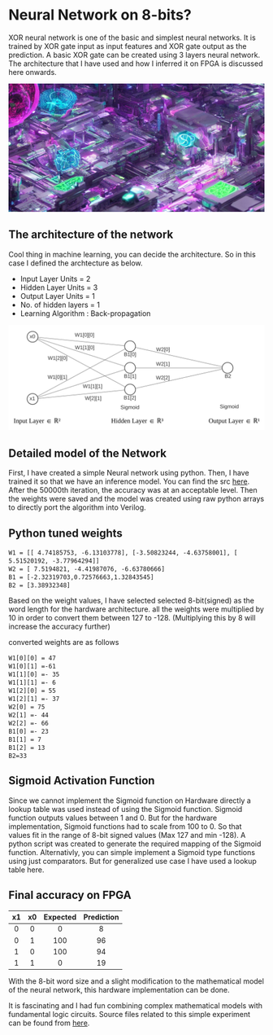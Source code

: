Neural Network on 8-bits?
======

XOR neural network is one of the basic and simplest neural networks. It is trained by XOR gate input as input features and XOR gate output as the prediction. A basic XOR gate can be created using 3 layers neural network. The architecture that I have used and how I inferred it on FPGA is discussed here onwards.


![](images/neuralnt.jpeg)

The architecture of the network
------

Cool thing in machine learning, you can decide the architecture. So in this case I defined the archtecture as below.



- Input Layer Units = 2
- Hidden Layer Units = 3
- Output Layer Units = 1
- No. of hidden layers = 1
- Learning Algorithm : Back-propagation

<!-- ![](images/nn2.svg) -->
<picture>
  <source srcset="images/nn2-dark.svg" media="(prefers-color-scheme: dark)">
  <img src="images/nn2.svg">
</picture>

Detailed model of the Network
-----

First, I have created a simple Neural network using python. Then, I have trained it so that we have an inference model. You can find the src [here](nn/XOR-Net-Notebook.ipynb). After the 50000th iteration, the accuracy was at an acceptable level. Then the weights were saved and the model was created using raw python arrays to directly port the algorithm into Verilog.

Python tuned weights
----

```shell
W1 = [[ 4.74185753, -6.13103778], [-3.50823244, -4.63758001], [ 5.51520192, -3.77964294]]
W2 = [ 7.5194821, -4.41987076, -6.63780666]
B1 = [-2.32319703,0.72576663,1.32843545]
B2 = [3.38932348]
```

Based on the weight values, I have selected selected 8-bit(signed) as the word length for the hardware architecture. all the weights were multiplied by 10 in order to convert them between 127 to -128. (Multiplying this by 8 will increase the accuracy further)

converted weights are as follows
```shell
W1[0][0] = 47
W1[0][1] =-61
W1[1][0] =- 35
W1[1][1] =- 6
W1[2][0] = 55
W1[2][1] =- 37
W2[0] = 75
W2[1] =- 44
W2[2] =- 66
B1[0] =- 23
B1[1] = 7
B1[2] = 13
B2=33
```

Sigmoid Activation Function
----

Since we cannot implement the Sigmoid function on Hardware directly a lookup table was used instead of using the Sigmoid function. Sigmoid function outputs values between 1 and 0. But for the hardware implementation, Sigmoid functions had to scale from 100 to 0. So that values fit in the range of 8-bit signed values (Max 127 and min -128). A python script was created to generate the required mapping of the Sigmoid function. Alternativly, you can simple implement a Sigmoid type functions using just comparators. But for generalized use case I have used a lookup table here.


Final accuracy on FPGA
------

| x1 | x0 | Expected | Prediction |
|:--:|:--:|:--------:|:----------:|
|  0 |  0 |     0    |      8     |
|  0 |  1 |    100   |     96     |
|  1 |  0 |    100   |     94     |
|  1 |  1 |     0    |     19     |

With the 8-bit word size and a slight modification to the mathematical model of the neural network, this hardware implementation can be done.

It is fascinating and I had fun combining complex mathematical models with fundamental logic circuits. Source files related to this simple experiment can be found from [here](https://github.com/Archfx/XOR-FPGA).
